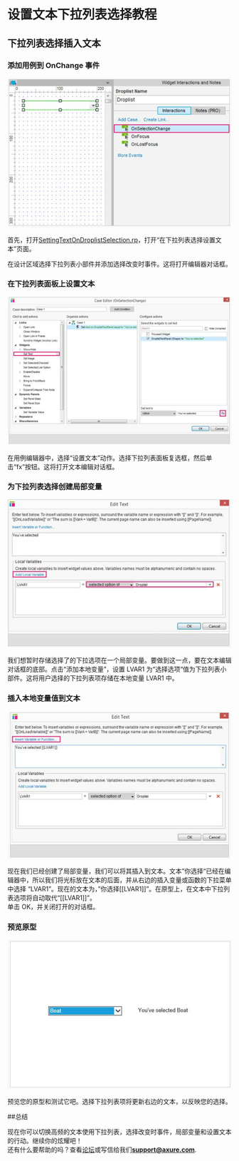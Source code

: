 # 设置文本下拉列表选择教程

## 下拉列表选择插入文本

### 添加用例到 OnChange 事件

![image](images/advanced-set-widget-values-droplist-selection-tutorial1.png)

首先，打开[SettingTextOnDroplistSelection.rp](downloads/SettingTextOnDroplistSelection.rp)，打开“在下拉列表选择设置文本”页面。

在设计区域选择下拉列表小部件并添加选择改变时事件。这将打开编辑器对话框。

### 在下拉列表面板上设置文本

![image](images/advanced-set-widget-values-droplist-selection-tutorial2.png)

在用例编辑器中，选择“设置文本”动作。选择下拉列表面板复选框，然后单击“fx”按钮。这将打开文本编辑对话框。

### 为下拉列表选择创建局部变量

![image](images/advanced-set-widget-values-droplist-selection-tutorial3.png)

我们想暂时存储选择了的下拉选项在一个局部变量。要做到这一点，要在文本编辑对话框的底部。点击“添加本地变量”，设置 LVAR1 为“选择选项“值为下拉列表小部件。这将用户选择的下拉列表项存储在本地变量 LVAR1 中。

### 插入本地变量值到文本

![image](images/advanced-set-widget-values-droplist-selection-tutorial4.png)

现在我们已经创建了局部变量，我们可以将其插入到文本。文本”你选择“已经在编辑器中，所以我们将光标放在文本的后面，并从右边的插入变量或函数的下拉菜单中选择 “LVAR1”。现在的文本为，”你选择[[LVAR1]]”。在原型上，在文本中下拉列表选项将自动取代“[[LVAR1]]”。  
单击 OK，并关闭打开的对话框。

### 预览原型

![image](images/advanced-set-widget-values-droplist-selection-tutorial5.png)   

预览您的原型和测试它吧。选择下拉列表项将更新右边的文本，以反映您的选择。

##总结

现在你可以切换高频的文本使用下拉列表，选择改变时事件，局部变量和设置文本的行动。继续你的炫耀吧！  
还有什么要帮助的吗？查看[论坛](http://www.axure.com/c/forum.php)或写信给我们**support@axure.com**.

